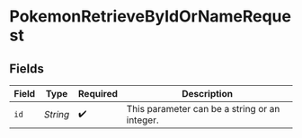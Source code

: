 # PokemonRetrieveByIdOrNameRequest


## Fields

| Field                                         | Type                                          | Required                                      | Description                                   |
| --------------------------------------------- | --------------------------------------------- | --------------------------------------------- | --------------------------------------------- |
| `id`                                          | *String*                                      | :heavy_check_mark:                            | This parameter can be a string or an integer. |